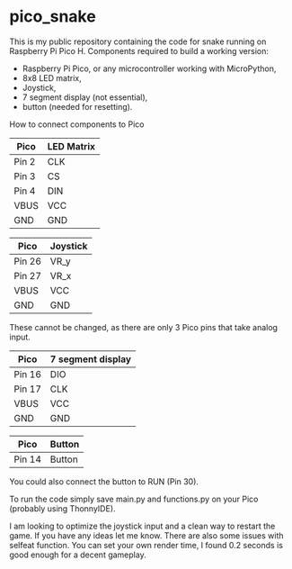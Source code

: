 # pico_snake
This is my public repository containing the code for snake running on Raspberry Pi Pico H. 
Components required to build a working version:
- Raspberry Pi Pico, or any microcontroller working with MicroPython,
- 8x8 LED matrix,
- Joystick,
- 7 segment display (not essential),
- button (needed for resetting).

How to connect components to Pico

| Pico | LED Matrix |
|------|---------|
|Pin 2 | CLK |
|Pin 3| CS|
|Pin 4| DIN|
|VBUS | VCC|
|GND | GND|

|Pico | Joystick|
|-----|------|
|Pin 26| VR_y|
|Pin 27| VR_x|
| VBUS | VCC|
|GND | GND|

These cannot be changed, as there are only 3 Pico pins that take analog input.

|Pico | 7 segment display|
|-----|-----------------|
|Pin 16| DIO|
|Pin 17| CLK|
| VBUS | VCC|
|GND | GND|

|Pico | Button|
|-----|------|
|Pin 14| Button|

You could also connect the button to RUN (Pin 30).

To run the code simply save main.py and functions.py on your Pico (probably using ThonnyIDE). 

I am looking to optimize the joystick input and a clean way to restart the game. If you have any ideas let me know. There are also some issues with selfeat function. You can set your own render time, I found 0.2 seconds is good enough for a decent gameplay. 

